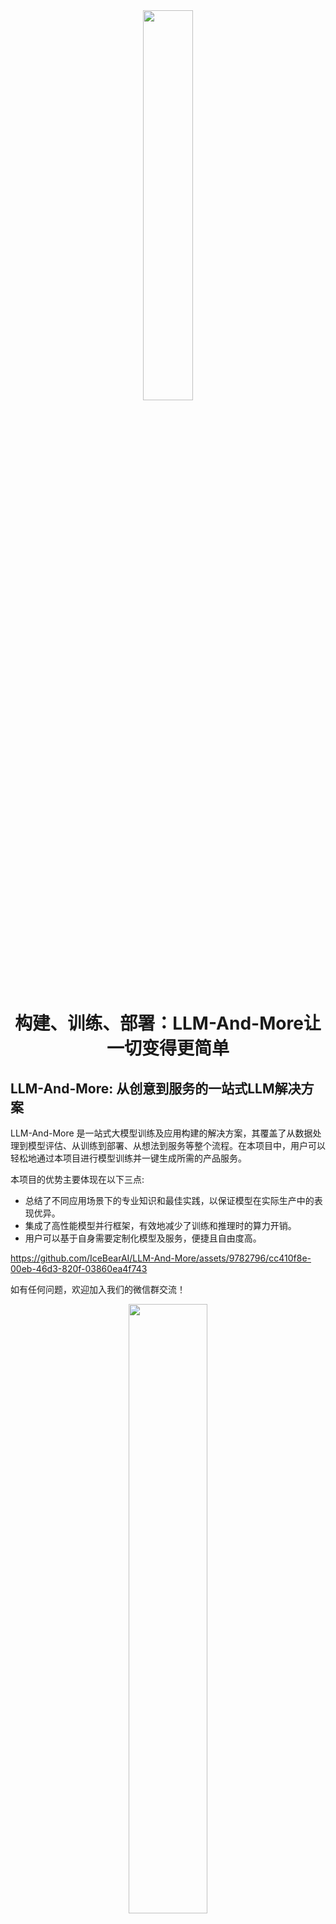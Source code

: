 <div align=center><img src=docs/figure/logo.png width=40% /></div>


<div align=center><h1><b>构建、训练、部署：LLM-And-More让一切变得更简单</b></h1></div>


<!-- \[ [English](README.md) | 中文 \]-->

## LLM-And-More: 从创意到服务的一站式LLM解决方案

LLM-And-More 是一站式大模型训练及应用构建的解决方案，其覆盖了从数据处理到模型评估、从训练到部署、从想法到服务等整个流程。在本项目中，用户可以轻松地通过本项目进行模型训练并一键生成所需的产品服务。

本项目的优势主要体现在以下三点:
 - 总结了不同应用场景下的专业知识和最佳实践，以保证模型在实际生产中的表现优异。
 - 集成了高性能模型并行框架，有效地减少了训练和推理时的算力开销。
 - 用户可以基于自身需要定制化模型及服务，便捷且自由度高。

https://github.com/IceBearAI/LLM-And-More/assets/9782796/cc410f8e-00eb-46d3-820f-03860ea4f743

如有任何问题，欢迎加入我们的微信群交流！
<div align=center><img src=docs/figure/wechat.jpg width=50% /></div>

## 目录

- [功能模块](#功能模块)
- [支持场景](#支持场景)
- [适配模型](#适配模型)
- [安装与使用](deployment.md)
- [系统架构设计](sys_architecture.md)

## 功能模块

LLM-And-More致力于为专业开发者和一线业务人员提供专业、易用的LLM应用构建方案。LLM-And-More将LLM应用开发过程分解为以下六个模块：

- [数据模块](#数据模块)
- [训练模块](#训练模块)
- [监控模块](#监控模块)
- [评估模块](#评估模块)
- [部署模块](#部署模块)
- [交互模块](#交互模块)

这些模块涵盖了开发一个LLM产品服务的所有细节。通过注入专业知识和性能优化组件，全流程协助用户构建符合自身需求的LLM应用。

### 数据模块

数据模块是构建LLM应用的首要组成部分，直接影响最终效果。LLM-And-More提供全面的数据标注平台，包括任务管理、分配和自主标注功能。标注完成后，数据自动转换为模型可处理的jsonl格式，并存入本地数据库，以便后续训练和评估模块使用。此外，LLM-And-More还提供了数据质量一键检测，用户可通过检测报告发现标注过程中可能存在的错误，从而提升模型训练的最终效果。

![数据示例](docs/figure/datasets-sample.png)

### 训练模块

训练模块LLM应用构建中最关键、最复杂的部分。LLM-And-More提供了一个即开即用的高性能模型训练框架。该框架使用户无需深入了解深度学习，即可轻松实现最佳实践。在训练模块中，用户可以自由调整基座模型、训练方式、批处理大小、学习率等超参数。如果用户对此不甚了解，LLM-And-More提供智能默认参数，帮助用户选择和调整参数。此外，LLM-And-More还自动为用户提供DeepSpeed多卡多机加速适配，节省训练时间，最大程度利用算力资源。

![微调示例](docs/figure/finetune-add.png)

### 监控模块

在训练过程中，用户可能会面临无法清晰观察模型性能变化的困扰。LLM-And-More提供智能化的模型训练监控模块，实时可视化显示CPU、GPU等核心算力资源的使用情况，并监控模型损失、学习率、训练步数的变化。此外，监控模块会智能提示用户可能存在的模型性能风险，并提供适当的解决方案建议。例如，当系统提示“过拟合风险”时，建议“停止训练，降低学习率或增大数据量”，用户可以据此调整训练策略，避免不必要的算力浪费，更准确地把握模型性能。

![监控示例](docs/figure/finetune-graph.png)

### 评估模块

训练结束后，LLM-And-More提供评估模块，其分为两个主要任务：一是评估模型在训练任务上的性能，检验其在特定任务上的表现；二是评估模型在五个通用维度上的能力，包括推理、阅读理解、语言理解、指令遵从和创新。用户可根据两方面的评估结果调整训练数据和迭代次数，选择最适合的模型应用于线上系统。

![评估示例](docs/figure/five.png)

### 部署模块(Coming Soon)

### 交互模块(Coming Soon)

## 支持场景

除了简单的提供输入输出训练LLM应用外，我们还提供了丰富的场景支持，可以帮助用户更好的解决在工作生产当中遇到的复杂问题。例如，用户可以基于FAQ场景适配方案，直接构建一个客服，协助完成识别客户意图、解决淘宝店铺自动回复的问题；或是基于RAG场景方案，构建一套企业内部规章制度问答机器人。所有场景均具备独立的六个功能模块，但拥有深度定制的UI和专业Know-How。LLM-And-More支持以下场景：

- [通用场景](#通用场景)
- [FAQ场景](#FAQ场景)
- [RAG场景](#RAG场景)
- [创意写作场景](#创意写作场景)
- [Agent场景](#Agent场景)

### 通用场景

该场景可以接受任意的输入输出，这是最基础的训练场景。在该场景中，我们没有针对数据特征、应用范围等做任何假设，在数据、训练、监控、评估、部署、交互模块中的各项参数均调整至最均衡的水平，并适配了任何场景均有收益的专业Know-How辅助模型训练。总的来说，如果用户不确定应该使用哪个场景，或认为LLM-And-More提供的任何场景均不符合您的要求，您可以选用该场景来开始您的构建。

### FAQ场景

该场景适用于FAQ客服或FAQ问答机器人。FAQ(Frequently Asked Questions)
即常见问题，通常应用于客服、快速助手、和在线论坛等场景，在这些场景中常见问题往往会反复出现，例如，用户经常以各种不同的表达方式询问发货时间。在FAQ场景中，用户的问题往往被归类，并对于每一类问题有一个统一的回答，例如针对询问发货时间的问题，统一回复“我们将尽快安排发货，请及时查看物流信息”。直接尝试使用大模型生成这些回答往往是事倍功半的，因为没有充分利用数据的特征，很难让大模型回复保持稳定，且常常会发生幻觉现象。为此，我们为FAQ场景设计了涵盖全部六个模块的全流程解决方案，主要引入用户意图识别，让LLM预测用户意图（在上述例子中，“查询物流信息”），而不是直接预测回复（在上述例子中，“我们将尽快安排发货，请及时查看物流信息”）。我们在大量FAQ场景中的实验表明，该解决方案可以提升30%以上的回复准确率，并显著降低模型过拟合风险与幻觉现象。

### RAG场景(Coming Soon)

### 创意写作场景(Coming Soon)

### Agent场景(Coming Soon)

## 适配模型

为了支持更广泛的应用，LLM-And-More支持多种多样的模型，并支持用户选择多种不同的训练方式。

| 模型名                                                  | 模型大小                    | 支持的训练方法    |
|------------------------------------------------------|-------------------------|------------|
| [Baichuan2](https://huggingface.co/baichuan-inc)     | 7B/13B                  | 全参数训练/Lora |
| [ChatGLM3](https://huggingface.co/THUDM/chatglm3-6b) | 6B                      | 全参数训练/Lora |
| [LLaMA](https://github.com/facebookresearch/llama)   | 7B/13B/33B/65B          | 全参数训练/Lora |
| [LLaMA-2](https://huggingface.co/meta-llama)         | 7B/13B/70B              | 全参数训练/Lora |
| [Qwen](https://huggingface.co/Qwen)                  | 0.5B/1.8B/4B/7B/14B/72B | 全参数训练/Lora |


### 模型微调

为了实现模型的微调，您可以参考我们的详细指南：[模型微调](docs/model/finetune.md)。

### 模型部署与微调

您可以将模型部署到任意配备GPU的节点上，无论是私有的K8s集群、Docker集群，还是云服务商提供的K8s集群，均能轻松完成对接。


## 安装及使用

- 克隆项目: `git clone https://github.com/IceBearAI/LLM-And-More.git`
- 进入项目: `cd aigc-web`

该系统依赖**Docker**需要安装此服务

推理或训练节点只需要安装**Docker**和**Nvidia-Docker**
即可。[NVIDIA Container Toolkit](https://github.com/NVIDIA/nvidia-container-toolkit)

### 本地开发

[golang](https://github.com/golang/go)版本请安装go1.21以上版本

- 安装依赖包: `go mod tidy`
- 本地启动: `make run`
- build成x86 Linux可执行文件: `make build-linux`
- build成当前电脑可执行文件: `make build`

build完通常会保存在 `$(GOPATH)/bin/` 目录下

### Docker-compose部署

安装docker和docker-compose可以参考官网教程：[Install Docker Engine](https://docs.docker.com/engine/install/)

需要在 当前目录下增加 `.env` 文件来设置相关的环境变量。

执行命令启动全部服务

```
$ docker-compose up
```

如果不需要执行build流程，可以进入到`docker`目录下执行`docker-compose up`即可。或把`docker-compose.yaml`的`build`注释掉。

<p align="center" width="100%">
<img src="https://starchart.cc/IceBearAI/LLM-And-More.svg" alt="Star History" style="width: 100%; display: block; margin: auto;">
</p>